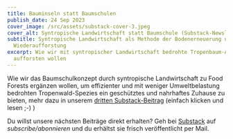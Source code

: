 ```yaml
---
title: Bauminseln statt Baumschulen
publish_date: 24 Sep 2023
cover_image: /src/assets/substack-cover-3.jpeg
cover_alt: Syntropische Landwirtschaft statt Baumschule (Substack-Newsletter-Cover)
subtitle: Syntropische Landwirtschaft als Methode der Bodenerneuerung und
  Wiederaufforstung
excerpt: Wie wir mit syntropischer Landwirtschaft bedrohte Tropenbaum-Arten
  aufforsten wollen
---
```

Wie wir das Baumschulkonzept durch syntropische Landwirtschaft zu Food Forests ergänzen wollen, um effizienter und mit weniger Umweltbelastung bedrohten Tropenwald-Spezies ein geschütztes und nahrhaftes Zuhause zu bieten, mehr dazu in unserem [dritten Substack-Beitrag](https://vivalaselva.substack.com/p/bauminseln) (einfach klicken und lesen ;-) )

Du willst unsere nächsten Beiträge direkt erhalten? Geh bei [Substack](https://substack.com/@vivalaselva?utm_source=profile-page) auf *subscribe/abonnieren* und du erhältst sie frisch veröffentlicht per Mail.